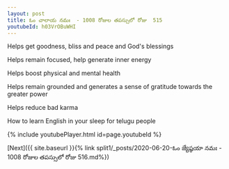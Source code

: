 ```yaml
---
layout: post
title: ఓం చాలాయ నమః  - 1008 రోజుల తపస్సులో రోజు  515
youtubeId: h03VrOBuWHI
---
```

 
 
Helps get goodness, bliss and peace and God's blessings
 
Helps remain focused, help generate inner energy 
 
Helps boost physical and mental health 
 
Helps remain grounded and generates a sense of gratitude towards the greater power 
 
Helps reduce bad karma
 
How to learn English in your sleep for telugu people
 
 
 
 


{% include youtubePlayer.html id=page.youtubeId %}
 
[Next]({{ site.baseurl }}{% link split1/_posts/2020-06-20-ఓం జ్యేష్ఠయా నమః  - 1008 రోజుల తపస్సులో రోజు  516.md%})
 
